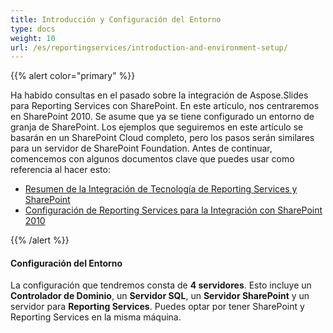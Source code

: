 ```yaml
---
title: Introducción y Configuración del Entorno
type: docs
weight: 10
url: /es/reportingservices/introduction-and-environment-setup/
---
```


{{% alert color="primary" %}} 

Ha habido consultas en el pasado sobre la integración de Aspose.Slides para Reporting Services con SharePoint. En este artículo, nos centraremos en SharePoint 2010. Se asume que ya se tiene configurado un entorno de granja de SharePoint. Los ejemplos que seguiremos en este artículo se basarán en un SharePoint Cloud completo, pero los pasos serán similares para un servidor de SharePoint Foundation. Antes de continuar, comencemos con algunos documentos clave que puedes usar como referencia al hacer esto: 

- [Resumen de la Integración de Tecnología de Reporting Services y SharePoint](https://docs.microsoft.com/en-us/previous-versions/sql/sql-server-2008-r2/bb326358(v=sql.105))  
- [Configuración de Reporting Services para la Integración con SharePoint 2010](https://docs.microsoft.com/en-us/previous-versions/sql/)

{{% /alert %}} 
#### **Configuración del Entorno**
La configuración que tendremos consta de **4 servidores**. Esto incluye un **Controlador de Dominio**, un **Servidor SQL**, un **Servidor SharePoint** y un servidor para **Reporting Services**. Puedes optar por tener SharePoint y Reporting Services en la misma máquina.
